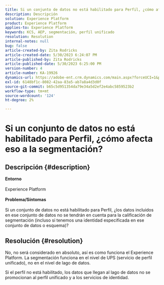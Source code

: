 ```yaml
---
title: Si un conjunto de datos no está habilitado para Perfil, ¿cómo afecta eso a la segmentación?
description: Descripción
solution: Experience Platform
product: Experience Platform
applies-to: Experience Platform
keywords: KCS, AEP, segmentación, perfil unificado
resolution: Resolution
internal-notes: null
bug: false
article-created-by: Zita Rodricks
article-created-date: 5/30/2023 6:24:07 PM
article-published-by: Zita Rodricks
article-published-date: 5/30/2023 6:25:00 PM
version-number: 4
article-number: KA-19926
dynamics-url: https://adobe-ent.crm.dynamics.com/main.aspx?forceUCI=1&pagetype=entityrecord&etn=knowledgearticle&id=ae024c24-17ff-ed11-8f6e-6045bd006b25
exl-id: 6148bf1c-8082-42aa-83a5-ab7a8a4d3d0f
source-git-commit: b65c5d951354da79e34a5d2ef2e4abc5859523b2
workflow-type: tm+mt
source-wordcount: '124'
ht-degree: 2%

---
```


# Si un conjunto de datos no está habilitado para Perfil, ¿cómo afecta eso a la segmentación?

## Descripción {#description}

<b>Entorno</b><br><br>Experience Platform<br><br><b>Problema/Síntomas</b><br><br>Si un conjunto de datos no está habilitado para Perfil, ¿los datos incluidos en ese conjunto de datos no se tendrán en cuenta para la calificación de segmentación (incluso si tenemos una identidad especificada en ese conjunto de datos o esquema)?<br>

## Resolución {#resolution}


No, no será considerado en absoluto, así es como funciona el Experience Platform. La segmentación funciona en el nivel de UPS (servicio de perfil unificado), no en el nivel de lago de datos.

Si el perfil no está habilitado, los datos que llegan al lago de datos no se promocionan al perfil unificado y a los servicios de identidad.
